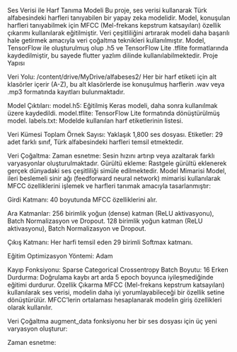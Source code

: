 Ses Verisi ile Harf Tanıma Modeli
Bu proje, ses verisi kullanarak Türk alfabesindeki harfleri tanıyabilen bir yapay zeka modelidir. Model, konuşulan harfleri tanıyabilmek için MFCC (Mel-frekans kepstrum katsayıları) özellik çıkarımı kullanılarak eğitilmiştir. Veri çeşitliliğini artırarak modeli daha başarılı hale getirmek amacıyla veri çoğaltma teknikleri kullanılmıştır. Model, TensorFlow ile oluşturulmuş olup .h5 ve TensorFlow Lite .tflite formatlarında kaydedilmiştir, bu sayede flutter yazlım dilinde kullanılabilmektedir.
Proje Yapısı

Veri Yolu: /content/drive/MyDrive/alfabeses2/
Her bir harf etiketi için alt klasörler içerir (A-Z), bu alt klasörlerde ise konuşulmuş harflerin .wav veya .mp3 formatında kayıtları bulunmaktadır.

Model Çıktıları:
model.h5: Eğitilmiş Keras modeli, daha sonra kullanılmak üzere kaydedildi.
model.tflite: TensorFlow Lite formatında dönüştürülmüş model.
labels.txt: Modelde kullanılan harf etiketlerinin listesi.

Veri Kümesi
Toplam Örnek Sayısı: Yaklaşık 1,800 ses dosyası.
Etiketler: 29 adet farklı sınıf, Türk alfabesindeki harfleri temsil etmektedir.

Veri Çoğaltma:
Zaman esnetme: Sesin hızını artırıp veya azaltarak farklı varyasyonlar oluşturulmaktadır.
Gürültü ekleme: Rastgele gürültü eklenerek gerçek dünyadaki ses çeşitliliği simüle edilmektedir.
Model Mimarisi
Model, ileri beslemeli sinir ağı (feedforward neural network) mimarisi kullanılarak MFCC özelliklerini işlemek ve harfleri tanımak amacıyla tasarlanmıştır:

Girdi Katmanı: 40 boyutunda MFCC özelliklerini alır.

Ara Katmanlar:
256 birimlik yoğun (dense) katman (ReLU aktivasyonu), Batch Normalizasyon ve Dropout.
128 birimlik yoğun katman (ReLU aktivasyonu), Batch Normalizasyon ve Dropout.

Çıkış Katmanı: Her harfi temsil eden 29 birimli Softmax katmanı.

Eğitim
Optimizasyon Yöntemi: Adam

Kayıp Fonksiyonu: Sparse Categorical Crossentropy
Batch Boyutu: 16
Erken Durdurma: Doğrulama kaybı art arda 5 epoch boyunca iyileşmediğinde eğitimi durdurur.
Özellik Çıkarma
MFCC (Mel-frekans kepstrum katsayıları) kullanılarak ses verisi, modelin daha iyi yorumlayabileceği bir özellik setine dönüştürülür. MFCC’lerin ortalaması hesaplanarak modelin giriş özellikleri olarak kullanılır.

Veri Çoğaltma
augment_data fonksiyonu her bir ses dosyası için üç yeni varyasyon oluşturur:

Zaman esnetme:
